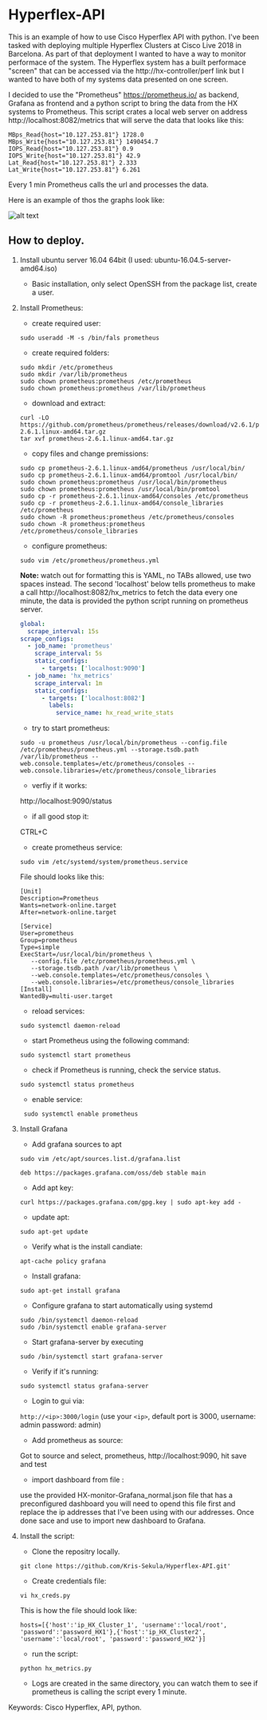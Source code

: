 # Hyperflex-API

This is an example of how to use Cisco Hyperflex API with python. I've been tasked with deploying multiple Hyperflex Clusters at Cisco Live 2018 in Barcelona. As part of that deployment I wanted to have a way to monitor performace of the system. The Hyperflex system has a built performace "screen" that can be accessed via the http://hx-controller/perf link but I wanted to have both of my systems data presented on one screen. 

I decided to use the "Prometheus" https://prometheus.io/ as backend, Grafana as frontend and a python script to bring the data from the HX systems to Prometheus. This script crates a local web server on address http://localhost:8082/metrics that will serve the data that looks like this: 
```
MBps_Read{host="10.127.253.81"} 1728.0 
MBps_Write{host="10.127.253.81"} 1490454.7 
IOPS_Read{host="10.127.253.81"} 0.9 
IOPS_Write{host="10.127.253.81"} 42.9 
Lat_Read{host="10.127.253.81"} 2.333 
Lat_Write{host="10.127.253.81"} 6.261
```
Every 1 min Prometheus calls the url and processes the data.

Here is an example of thos the graphs look like:

![alt text](https://github.com/Kris-Sekula/Hyperflex-API/blob/master/cl2018-stats-example.png "Graphana Dashboard")

## How to deploy.

1. Install ubuntu server 16.04 64bit (I used: ubuntu-16.04.5-server-amd64.iso)
    * Basic installation, only select OpenSSH from the package list, create a user.
2. Install Prometheus:
   * create required user:
   ```
   sudo useradd -M -s /bin/fals prometheus
   ```
   * create required folders:
   ```
   sudo mkdir /etc/prometheus
   sudo mkdir /var/lib/prometheus
   sudo chown prometheus:prometheus /etc/prometheus
   sudo chown prometheus:prometheus /var/lib/prometheus
   ```
   * download and extract:
   ```
   curl -LO https://github.com/prometheus/prometheus/releases/download/v2.6.1/prometheus-2.6.1.linux-amd64.tar.gz
   tar xvf prometheus-2.6.1.linux-amd64.tar.gz
   ```
   * copy files and change premissions:
   ```
   sudo cp prometheus-2.6.1.linux-amd64/prometheus /usr/local/bin/
   sudo cp prometheus-2.6.1.linux-amd64/promtool /usr/local/bin/
   sudo chown prometheus:prometheus /usr/local/bin/prometheus
   sudo chown prometheus:prometheus /usr/local/bin/promtool
   sudo cp -r prometheus-2.6.1.linux-amd64/consoles /etc/prometheus
   sudo cp -r prometheus-2.6.1.linux-amd64/console_libraries /etc/prometheus
   sudo chown -R prometheus:prometheus /etc/prometheus/consoles
   sudo chown -R prometheus:prometheus /etc/prometheus/console_libraries
   ```
   * configure prometheus:
   ```
   sudo vim /etc/prometheus/prometheus.yml
   ```
   **Note:** watch out for formatting this is YAML, no TABs allowed, use two spaces instead. The second 'localhost' below      tells prometheus to make a call http://localhost:8082/hx_metrics to fetch the data every one minute, the data is provided the python script running on prometheus server.

   ```yaml
   global:
     scrape_interval: 15s
   scrape_configs:
     - job_name: 'prometheus'
       scrape_interval: 5s
       static_configs:
         - targets: ['localhost:9090']
     - job_name: 'hx_metrics'
       scrape_interval: 1m
       static_configs:
         - targets: ['localhost:8082']
           labels:
             service_name: hx_read_write_stats
   ```
   * try to start prometheus:
   ```
   sudo -u prometheus /usr/local/bin/prometheus --config.file /etc/prometheus/prometheus.yml --storage.tsdb.path /var/lib/prometheus --web.console.templates=/etc/prometheus/consoles --web.console.libraries=/etc/prometheus/console_libraries
   ```
   * verfiy if it works:
   
   http://localhost:9090/status

   * if all good stop it:
   
   CTRL+C
	
   * create prometheus service:
   ```
   sudo vim /etc/systemd/system/prometheus.service
   ```
   File should looks like this:
   ```
   [Unit]
   Description=Prometheus
   Wants=network-online.target
   After=network-online.target

   [Service]
   User=prometheus
   Group=prometheus
   Type=simple
   ExecStart=/usr/local/bin/prometheus \
      --config.file /etc/prometheus/prometheus.yml \
      --storage.tsdb.path /var/lib/prometheus \
      --web.console.templates=/etc/prometheus/consoles \
      --web.console.libraries=/etc/prometheus/console_libraries
   [Install]
   WantedBy=multi-user.target
   ```
   * reload services:
   ```
   sudo systemctl daemon-reload
   ```
   * start Prometheus using the following command:
   ```
   sudo systemctl start prometheus
   ```
   * check if Prometheus is running, check the service status.
   ```
   sudo systemctl status prometheus
   ```
   * enable service:
   ```
	sudo systemctl enable prometheus
   ```
3. Install Grafana
   * Add grafana sources to apt
   ```
   sudo vim /etc/apt/sources.list.d/grafana.list
   ```
   ```
   deb https://packages.grafana.com/oss/deb stable main
   ```
   * Add apt key:
   ```
   curl https://packages.grafana.com/gpg.key | sudo apt-key add -
   ```
   * update apt:
   ```
   sudo apt-get update
   ```
   * Verify what is the install candiate:
   ```
   apt-cache policy grafana
   ```
   * Install grafana:
   ```
   sudo apt-get install grafana
   ```
   * Configure grafana to start automatically using systemd
   ```
   sudo /bin/systemctl daemon-reload
   sudo /bin/systemctl enable grafana-server
   ```
   * Start grafana-server by executing
   ```
   sudo /bin/systemctl start grafana-server
   ```
   * Verify if it's running:
   ```
   sudo systemctl status grafana-server
   ```
   * Login to gui via:
   
   `http://<ip>:3000/login` (use your `<ip>`, default port is 3000, username: admin password: admin)

   * Add prometheus as source:
   
   Got to source and select, prometheus, http://localhost:9090, hit save and test
   
   * import dashboard from file :
   
   use the provided HX-monitor-Grafana_normal.json file that has a preconfigured dashboard
   you will need to opend this file first and replace the ip addresses that I've been using
   with our addresses. Once done sace and use to import new dashboard to Grafana.

4. Install the script:
   * Clone the repositry locally.
   ```
   git clone https://github.com/Kris-Sekula/Hyperflex-API.git'
   ```
   * Create credentials file:
   ```
   vi hx_creds.py
   ```
   This is how the file should look like:
   ```
   hosts=[{'host':'ip_HX_Cluster_1', 'username':'local/root', 'password':'password_HX1'},{'host':'ip_HX_Cluster2', 'username':'local/root', 'password':'password_HX2'}]
   ```
   * run the script:
   ```
   python hx_metrics.py
   ```
   * Logs are created in the same directory, you can watch them to see if prometheus is calling the script every 1 minute.
   
Keywords: Cisco Hyperflex, API, python.
